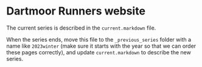 # Dartmoor Runners website

The current series is described in the `current.markdown` file.

When the series ends, move this file to the `_previous_series` folder with a name like `2023winter` (make sure it starts with the year so that we can order these pages correctly), and update `current.markdown` to describe the new series.

